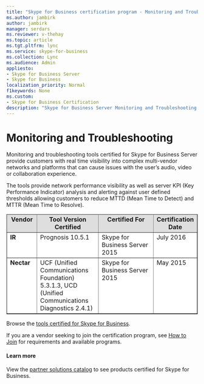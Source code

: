 ```yaml
---
title: "Skype for Business certification program - Monitoring and Troubleshooting"
ms.author: jambirk
author: jambirk
manager: serdars
ms.reviewer: v-thehay
ms.topic: article
ms.tgt.pltfrm: lync
ms.service: skype-for-business
ms.collection: Lync
ms.audience: Admin
appliesto:
- Skype for Business Server
- Skype for Business 
localization_priority: Normal
f1keywords: None
ms.custom:
- Skype for Business Certification
description: "Skype for Business Server Monitoring and Troubleshooting tools validate tool provides real time visibility into complex multi-vendor networks and platforms that can cause issues with the user’s audio, video or collaboration experience."
---
```


# Monitoring and Troubleshooting
Monitoring and troubleshooting tools certified for Skype for Business Server provide customers with real time visibility into complex multi-vendor networks and platforms that can cause issues with the user’s audio, video or collaboration experience. 

The tools provide network performance visibility as well as server KPI (Key Performance Indicator) analysis and alerting against user defined thresholds allowing customers to reduce MTTD (Mean Time to Detect) and MTTR (Mean Time to Resolve).

<table border="1" cellpadding="5" cellspacing="" class="grid" style="border-collapse:collapse;background-color:white;" width="863" xmlns="http://www.w3.org/1999/xhtml">
	<colgroup>
		<col width="84" />
		<col width="179" />
		<col width="200" />
		<col width="101" />
	</colgroup>
	<thead>
		<tr bgcolor="#DEDEDE">
			<td align="center" valign="top"><strong>Vendor</strong></td>
			<td align="center" valign="top"><strong>Tool Version Certified</strong></td>
			<td align="center" valign="top"><strong>Certified For</strong></td>
			<td align="center" valign="top"><strong>Certification Date</strong></td>
		</tr>
	</thead>
	<tbody>
		<tr align="left" valign="top">
			<td><strong>IR</strong></td>
			<td>Prognosis 10.5.1</td>
			<td>Skype for Business Server 2015</td>
			<td>July 2016</td>
		</tr>
		<tr align="left" valign="top">
			<td><strong>Nectar</strong></td>
			<td>UCF (Unified Communications Foundation) 5.3.1.3, UCD (Unified Communications Diagnostics 2.4.1)</td>
			<td>Skype for Business Server 2015</td>
			<td>May 2015</td>
		</tr>
	</tbody>
</table>

Browse the [tools certified for Skype for Business](http://partnersolutions.skypeforbusiness.com/solutionscatalog/it-pro).

If you are a vendor seeking to join the certification program, see [How to Join](skype-certification-program-how-to-join.md) for requirements and available programs.

#### Learn more
View the [partner solutions catalog](http://partnersolutions.skypeforbusiness.com/solutionscatalog/) to see products certified for Skype for Business.
